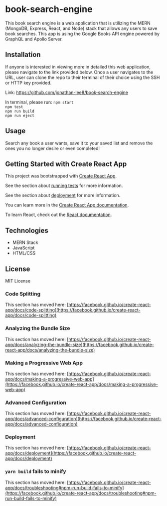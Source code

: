 # book-search-engine

This book search engine is a web application that is utilizing the MERN (MongoDB, Express, React, and Node) stack that allows any users to save book searches. This app is using the Google Books API engine powered by GraphQL and Apollo Server.

## Installation 
If anyone is interested in viewing more in detailed this web application, please navigate to the link provided below. Once a user navigates to the URL, user can clone the repo to their terminal of their choice using the SSH or HTTP key provided.

Link: https://github.com/jonathan-lee8/book-search-engine

In terminal, please run:
`npm start`\
`npm test`\
`npm run build`\
`npm run eject`

## Usage

Search any book a user wants, save it to your saved list and remove the ones you no longer desire or even completed!

## Getting Started with Create React App

This project was bootstrapped with [Create React App](https://github.com/facebook/create-react-app).

See the section about [running tests](https://facebook.github.io/create-react-app/docs/running-tests) for more information.

See the section about [deployment](https://facebook.github.io/create-react-app/docs/deployment) for more information.

You can learn more in the [Create React App documentation](https://facebook.github.io/create-react-app/docs/getting-started).

To learn React, check out the [React documentation](https://reactjs.org/).

## Technologies

- MERN Stack
- JavaScript
- HTML/CSS

## License

MIT License

### Code Splitting

This section has moved here: [https://facebook.github.io/create-react-app/docs/code-splitting](https://facebook.github.io/create-react-app/docs/code-splitting)

### Analyzing the Bundle Size

This section has moved here: [https://facebook.github.io/create-react-app/docs/analyzing-the-bundle-size](https://facebook.github.io/create-react-app/docs/analyzing-the-bundle-size)

### Making a Progressive Web App

This section has moved here: [https://facebook.github.io/create-react-app/docs/making-a-progressive-web-app](https://facebook.github.io/create-react-app/docs/making-a-progressive-web-app)

### Advanced Configuration

This section has moved here: [https://facebook.github.io/create-react-app/docs/advanced-configuration](https://facebook.github.io/create-react-app/docs/advanced-configuration)

### Deployment

This section has moved here: [https://facebook.github.io/create-react-app/docs/deployment](https://facebook.github.io/create-react-app/docs/deployment)

### `yarn build` fails to minify

This section has moved here: [https://facebook.github.io/create-react-app/docs/troubleshooting#npm-run-build-fails-to-minify](https://facebook.github.io/create-react-app/docs/troubleshooting#npm-run-build-fails-to-minify)
